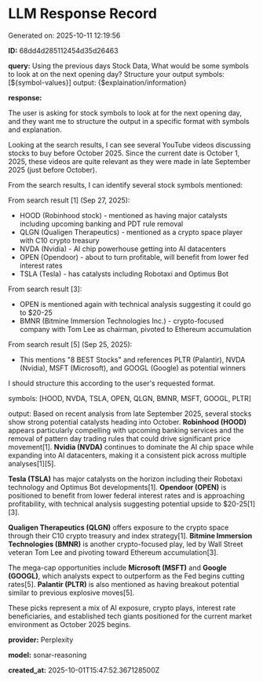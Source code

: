 # LLM Response Record

Generated on: 2025-10-11 12:19:56

**ID:** 68dd4d285112454d35d26463

**query:** Using the previous days Stock Data, What would be some symbols to look at on the next opening day? 
Structure your output
symbols: [${symbol-values}]
output: {$explaination/information}

**response:**

<think>
The user is asking for stock symbols to look at for the next opening day, and they want me to structure the output in a specific format with symbols and explanation. 

Looking at the search results, I can see several YouTube videos discussing stocks to buy before October 2025. Since the current date is October 1, 2025, these videos are quite relevant as they were made in late September 2025 (just before October).

From the search results, I can identify several stock symbols mentioned:

From search result [1] (Sep 27, 2025):
- HOOD (Robinhood stock) - mentioned as having major catalysts including upcoming banking and PDT rule removal
- QLGN (Qualigen Therapeutics) - mentioned as a crypto space player with C10 crypto treasury
- NVDA (Nvidia) - AI chip powerhouse getting into AI datacenters
- OPEN (Opendoor) - about to turn profitable, will benefit from lower fed interest rates
- TSLA (Tesla) - has catalysts including Robotaxi and Optimus Bot

From search result [3]:
- OPEN is mentioned again with technical analysis suggesting it could go to $20-25
- BMNR (Bitmine Immersion Technologies Inc.) - crypto-focused company with Tom Lee as chairman, pivoted to Ethereum accumulation

From search result [5] (Sep 25, 2025):
- This mentions "8 BEST Stocks" and references PLTR (Palantir), NVDA (Nvidia), MSFT (Microsoft), and GOOGL (Google) as potential winners

I should structure this according to the user's requested format.
</think>

symbols: [HOOD, NVDA, TSLA, OPEN, QLGN, BMNR, MSFT, GOOGL, PLTR]

output: Based on recent analysis from late September 2025, several stocks show strong potential catalysts heading into October. **Robinhood (HOOD)** appears particularly compelling with upcoming banking services and the removal of pattern day trading rules that could drive significant price movement[1]. **Nvidia (NVDA)** continues to dominate the AI chip space while expanding into AI datacenters, making it a consistent pick across multiple analyses[1][5].

**Tesla (TSLA)** has major catalysts on the horizon including their Robotaxi technology and Optimus Bot developments[1]. **Opendoor (OPEN)** is positioned to benefit from lower federal interest rates and is approaching profitability, with technical analysis suggesting potential upside to $20-25[1][3]. 

**Qualigen Therapeutics (QLGN)** offers exposure to the crypto space through their C10 crypto treasury and index strategy[1]. **Bitmine Immersion Technologies (BMNR)** is another crypto-focused play, led by Wall Street veteran Tom Lee and pivoting toward Ethereum accumulation[3].

The mega-cap opportunities include **Microsoft (MSFT)** and **Google (GOOGL)**, which analysts expect to outperform as the Fed begins cutting rates[5]. **Palantir (PLTR)** is also mentioned as having breakout potential similar to previous explosive moves[5].

These picks represent a mix of AI exposure, crypto plays, interest rate beneficiaries, and established tech giants positioned for the current market environment as October 2025 begins.

**provider:** Perplexity

**model:** sonar-reasoning

**created_at:** 2025-10-01T15:47:52.367128500Z

